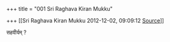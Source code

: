 +++
title = "001 Sri Raghava Kiran Mukku"

+++
[[Sri Raghava Kiran Mukku	2012-12-02, 09:09:12 [Source](https://groups.google.com/g/bvparishat/c/FmWlJMI8C4w)]]



सहवीर्यम् ?  

